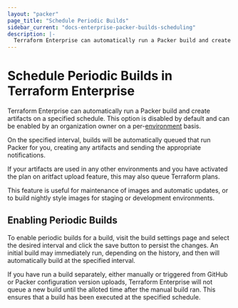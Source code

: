 ```yaml
---
layout: "packer"
page_title: "Schedule Periodic Builds"
sidebar_current: "docs-enterprise-packer-builds-scheduling"
description: |-
  Terraform Enterprise can automatically run a Packer build and create artifacts on a specified schedule. 
---
```


# Schedule Periodic Builds in Terraform Enterprise

Terraform Enterprise can automatically run a Packer build and
create artifacts on a specified schedule. This option is disabled by default and can be enabled by an
organization owner on a per-[environment](/docs/enterprise/glossary#environment) basis.

On the specified interval, builds will be automatically queued that
run Packer for you, creating any artifacts and sending the appropriate
notifications.

If your artifacts are used in any other environments and you have activated
the plan on aritfact upload feature, this may also queue Terraform
plans.

This feature is useful for maintenance of images and automatic updates,
or to build nightly style images for staging or development environments.

## Enabling Periodic Builds

To enable periodic builds for a build, visit the build settings page and select the desired interval and click the save button to persist the changes. An initial build may immediately run, depending
on the history, and then will automatically build at the specified interval.

If you have run a build separately, either manually or triggered from GitHub
or Packer configuration version uploads, Terraform Enterprise will not queue a new
build until the alloted time after the manual build ran. This ensures that a build has been executed at the specified schedule.
